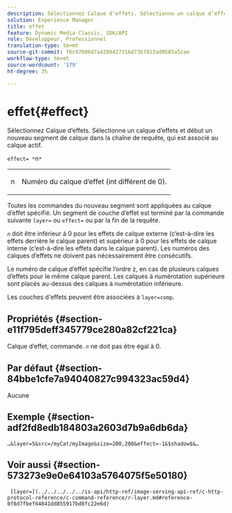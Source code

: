```yaml
---
description: Sélectionnez Calque d’effets. Sélectionne un calque d’effets et début un nouveau segment de calque dans la chaîne de requête, qui est associé au calque actif.
solution: Experience Manager
title: effet
feature: Dynamic Media Classic, SDK/API
role: Développeur, Professionnel
translation-type: tm+mt
source-git-commit: f6c97606d7a4209427316d7367013ad9585a5cae
workflow-type: tm+mt
source-wordcount: '179'
ht-degree: 3%

---
```



# effet{#effect}

Sélectionnez Calque d’effets. Sélectionne un calque d’effets et début un nouveau segment de calque dans la chaîne de requête, qui est associé au calque actif.

`effect= *`n`*`

<table id="simpletable_C48DABF486604D2B9F3CBC1CD01AC76D"> 
 <tr class="strow"> 
  <td class="stentry"> <p><span class="codeph"> <span class="varname"> n</span></span> </p> </td> 
  <td class="stentry"> <p>Numéro du calque d’effet (int différent de 0). </p></td> 
 </tr> 
</table>

Toutes les commandes du nouveau segment sont appliquées au calque d’effet spécifié. Un segment de couche d’effet est terminé par la commande suivante `layer=` ou `effect=` ou par la fin de la requête.

*`n`* doit être inférieur à 0 pour les effets de calque externe (c’est-à-dire les effets derrière le calque parent) et supérieur à 0 pour les effets de calque interne (c’est-à-dire les effets dans le calque parent). Les numéros des calques d’effets ne doivent pas nécessairement être consécutifs.

Le numéro de calque d’effet spécifie l’ordre z, en cas de plusieurs calques d’effets pour le même calque parent. Les calques à numérotation supérieure sont placés au-dessus des calques à numérotation inférieure.

Les couches d&#39;effets peuvent être associées à `layer=comp`.

## Propriétés {#section-e11f795deff345779ce280a82cf221ca}

Calque d’effet, commande. *`n`* ne doit pas être égal à 0.

## Par défaut {#section-84bbe1cfe7a94040827c994323ac59d4}

Aucune

## Exemple {#section-adf2fd8edb184803a2603d7b9a6db6da}

`…&layer=5&src=/myCat/myImage&size=200,200&effect=-1&$shadow$&…`

## Voir aussi {#section-573273e9e0e64103a5764075f5e50180}

` [layer=](../../../../../is-api/http-ref/image-serving-api-ref/c-http-protocol-reference/c-command-reference/r-layer.md#reference-0f8d7fbef64841dd855917bd8fc22e6d)`
